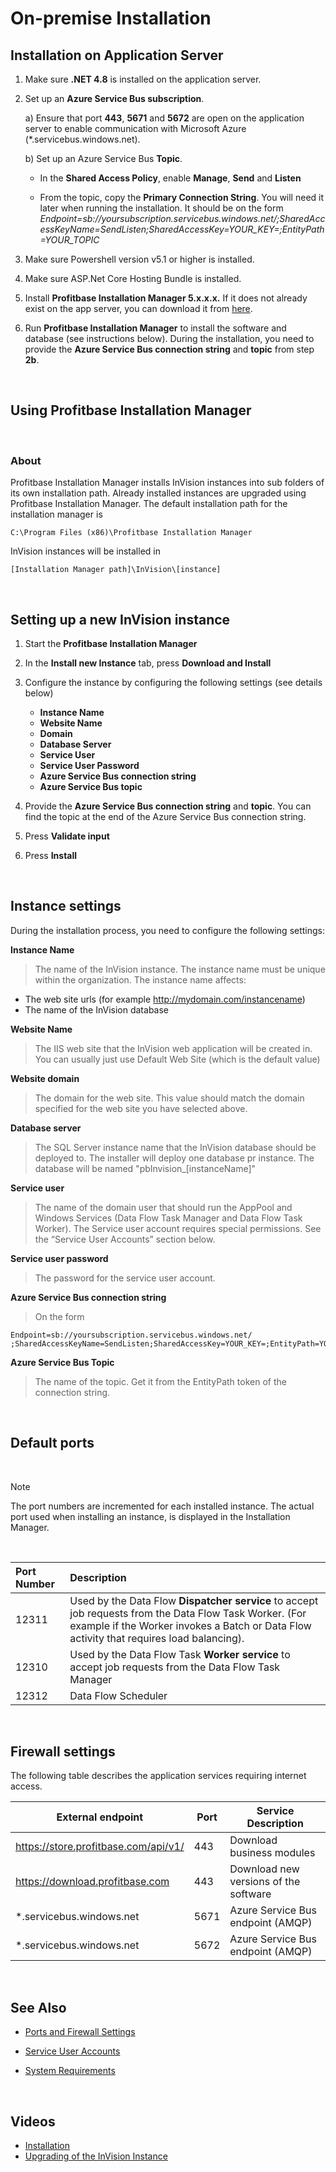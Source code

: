 
# On-premise Installation


## Installation on Application Server

1.  Make sure **.NET 4.8** is installed on the application server.
2.  Set up an **Azure Service Bus subscription**.

    a) Ensure that port **443**, **5671** and **5672** are open on the application server to enable communication with Microsoft Azure (\*.servicebus.windows.net).

    b) Set up an Azure Service Bus **Topic**.

    - In the **Shared Access Policy**, enable **Manage**, **Send** and **Listen**

    - From the topic, copy the **Primary Connection String**. You will need it later when running the installation. It should be on the form _Endpoint=sb://yoursubscription.servicebus.windows.net/;SharedAccessKeyName=SendListen;SharedAccessKey=YOUR_KEY=;EntityPath=YOUR_TOPIC_

3.  Make sure Powershell version v5.1 or higher is installed.
    
4.  Make sure ASP.Net Core Hosting Bundle is installed. 

5.  Install **Profitbase Installation Manager 5.x.x.x.** If it does not already exist on the app server, you can download it from [here](https://download.profitbase.com/Installer/).

6.  Run **Profitbase Installation Manager** to install the software and database (see instructions below). During the installation, you need to provide the **Azure Service Bus connection string** and **topic** from step **2b**.

<br/>

## Using Profitbase Installation Manager
<br/>

### About

Profitbase Installation Manager installs InVision instances into sub folders of its own installation path. Already installed instances are upgraded using Profitbase Installation Manager.
The default installation path for the installation manager is

```
C:\Program Files (x86)\Profitbase Installation Manager
```

InVision instances will be installed in

```
[Installation Manager path]\InVision\[instance]
```
<br/>

## Setting up a new InVision instance

1. Start the **Profitbase Installation Manager**

2. In the **Install new Instance** tab, press **Download and Install**

3. Configure the instance by configuring the following settings (see details below)

   - **Instance Name**
   - **Website Name**
   - **Domain**
   - **Database Server**
   - **Service User**
   - **Service User Password**
   - **Azure Service Bus connection string**
   - **Azure Service Bus topic**

4. Provide the **Azure Service Bus connection string** and **topic**. You can find the topic at the end of the Azure Service Bus connection string.

5. Press **Validate input**

6. Press **Install**
<br/>

## Instance settings

During the installation process, you need to configure the following settings:

**Instance Name**  
>The name of the InVision instance. The instance name must be unique within the organization. The instance name affects:
>
- The web site urls (for example http://mydomain.com/instancename)
- The name of the InVision database

**Website Name**  
>The IIS web site that the InVision web application will be created in. You can usually just use Default Web Site (which is the default value)

**Website domain**  
>The domain for the web site. This value should match the domain specified for the web site you have selected above.

**Database server**  
>The SQL Server instance name that the InVision database should be deployed to. The installer will deploy one database pr instance. The database will be named "pbInvision\_[instanceName]"

**Service user**  
>The name of the domain user that should run the AppPool and Windows Services (Data Flow Task Manager and Data Flow Task Worker). The Service user account requires special permissions. See the “Service User Accounts” section below.

**Service user password**  
>The password for the service user account.

**Azure Service Bus connection string**  
>On the form  
```
Endpoint=sb://yoursubscription.servicebus.windows.net/  
;SharedAccessKeyName=SendListen;SharedAccessKey=YOUR_KEY=;EntityPath=YOUR_TOPIC
```

**Azure Service Bus Topic**  
>The name of the topic. Get it from the EntityPath token of the connection string.


<br/>

## Default ports
<br/>


> [!NOTE]
> The port numbers are incremented for each installed instance. The actual port used when installing an instance, is displayed in the Installation Manager. 
<br/>

| Port Number | Description                                                                                                                                                                                     |
| :---------- | :---------------------------------------------------------------------------------------------------------------------------------------------------------------------------------------------- |
| 12311       | Used by the Data Flow **Dispatcher service** to accept job requests from the Data Flow Task Worker. (For example if the Worker invokes a Batch or Data Flow activity that requires load balancing). |
| 12310       | Used by the Data Flow Task **Worker service** to accept job requests from the Data Flow Task Manager                                                                                                |
| 12312       | Data Flow Scheduler                                                                                                                                                                             |

<br/>

## Firewall settings

The following table describes the application services requiring internet access.
<br/>


| External endpoint                    | Port | Service Description                   |
| ------------------------------------ | ---- | ------------------------------------- |
| https://store.profitbase.com/api/v1/ | 443  | Download business modules             |
| https://download.profitbase.com      | 443  | Download new versions of the software |
| \*.servicebus.windows.net            | 5671 | Azure Service Bus endpoint (AMQP)     |
| \*.servicebus.windows.net            | 5672 | Azure Service Bus endpoint (AMQP)     |


<br/>


## See Also 

* [Ports and Firewall Settings](onpreminstallation/portsfirewall.md)  

* [Service User Accounts](onpreminstallation/serviceuseraccounts.md)  
  
* [System Requirements](../systemrequirements.md) 
   

<br/>

## Videos
* [Installation](../../../videos/gettingstarted/installation.md)
* [Upgrading of  the InVision Instance](https://profitbasedocs.blob.core.windows.net/videos/Installation%20and%20Setup%20-%20upgrading%20of%20%20the%20InVision%20instance.mp4)